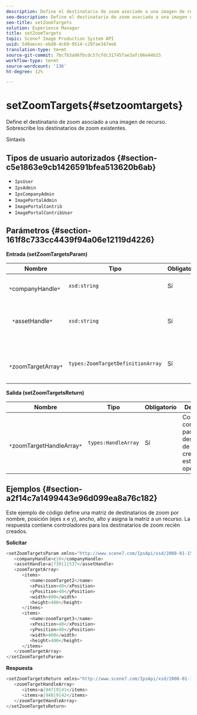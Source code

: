 ```yaml
---
description: Define el destinatario de zoom asociado a una imagen de recurso. Sobrescribe los destinatarios de zoom existentes.
seo-description: Define el destinatario de zoom asociado a una imagen de recurso. Sobrescribe los destinatarios de zoom existentes.
seo-title: setZoomTargets
solution: Experience Manager
title: setZoomTargets
topic: Scene7 Image Production System API
uuid: 5d0aecec-ebd8-4c69-9514-c29fae347ee6
translation-type: tm+mt
source-git-commit: 7bc7b3a86fbcdc57cfdc31745fae3afc06e44b15
workflow-type: tm+mt
source-wordcount: '136'
ht-degree: 12%

---
```



# setZoomTargets{#setzoomtargets}

Define el destinatario de zoom asociado a una imagen de recurso. Sobrescribe los destinatarios de zoom existentes.

Sintaxis

## Tipos de usuario autorizados {#section-c5e1863e9cb1426591bfea513620b6ab}

* `IpsUser`
* `IpsAdmin`
* `IpsCompanyAdmin`
* `ImagePortalAdmin`
* `ImagePortalContrib`
* `ImagePortalContribUser`

## Parámetros {#section-161f8c733cc4439f94a06e12119d4226}

**Entrada (setZoomTargetsParam)**

| Nombre | Tipo | Obligatorio | Descripción |
|---|---|---|---|
| ` *`companyHandle`*` | `xsd:string` | Sí | Identificador de compañía. |
| ` *`assetHandle`*` | `xsd:string` | Sí | Recurso con el destinatario de zoom que desea establecer. |
| ` *`zoomTargetArray`*` | `types:ZoomTargetDefinitionArray` | Sí | Matriz de definiciones de destinatario de zoom. |

**Salida (setZoomTargetsReturn)**

| Nombre | Tipo | Obligatorio | Descripción |
|---|---|---|---|
| ` *`zoomTargetHandleArray`*` | `types:HandleArray` | Sí | Conjunto de controladores para los destinatarios de zoom creados por esta operación. |

## Ejemplos {#section-a2f14c7a1499443e96d099ea8a76c182}

Este ejemplo de código define una matriz de destinatarios de zoom por nombre, posición (ejes x e y), ancho, alto y asigna la matriz a un recurso. La respuesta contiene controladores para los destinatarios de zoom recién creados.

**Solicitar**

```java
<setZoomTargetsParam xmlns="http://www.scene7.com/IpsApi/xsd/2008-01-15">
   <companyHandle>c|6</companyHandle>
   <assetHandle>a|739|1|537</assetHandle>
   <zoomTargetArray>
      <items>
         <name>zoomTarget2</name>
         <xPosition>40</xPosition>
         <yPosition>40</yPosition>
         <width>400</width>
         <height>400</height>
      </items>
      <items>
         <name>zoomTarget3</name>
         <xPosition>40</xPosition>
         <yPosition>40</yPosition>
         <width>400</width>
         <height>400</height>
      </items>
   </zoomTargetArray>
</setZoomTargetsParam>
```

**Respuesta**

```java
<setZoomTargetsReturn xmlns="http://www.scene7.com/IpsApi/xsd/2008-01-15">
   <zoomTargetHandleArray>
      <items>a|947|9|41</items>
      <items>a|948|9|42</items>
   </zoomTargetHandleArray>
</setZoomTargetsReturn>
```

